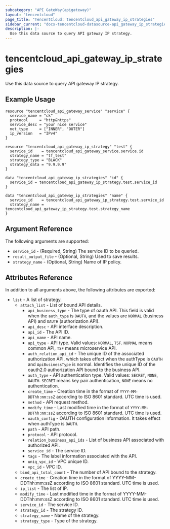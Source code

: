 ```yaml
---
subcategory: "API GateWay(apigateway)"
layout: "tencentcloud"
page_title: "TencentCloud: tencentcloud_api_gateway_ip_strategies"
sidebar_current: "docs-tencentcloud-datasource-api_gateway_ip_strategies"
description: |-
  Use this data source to query API gateway IP strategy.
---
```


# tencentcloud_api_gateway_ip_strategies

Use this data source to query API gateway IP strategy.

## Example Usage

```hcl
resource "tencentcloud_api_gateway_service" "service" {
  service_name = "ck"
  protocol     = "http&https"
  service_desc = "your nice service"
  net_type     = ["INNER", "OUTER"]
  ip_version   = "IPv4"
}

resource "tencentcloud_api_gateway_ip_strategy" "test" {
  service_id    = tencentcloud_api_gateway_service.service.id
  strategy_name = "tf_test"
  strategy_type = "BLACK"
  strategy_data = "9.9.9.9"
}

data "tencentcloud_api_gateway_ip_strategies" "id" {
  service_id = tencentcloud_api_gateway_ip_strategy.test.service_id
}

data "tencentcloud_api_gateway_ip_strategies" "name" {
  service_id    = tencentcloud_api_gateway_ip_strategy.test.service_id
  strategy_name = tencentcloud_api_gateway_ip_strategy.test.strategy_name
}
```

## Argument Reference

The following arguments are supported:

* `service_id` - (Required, String) The service ID to be queried.
* `result_output_file` - (Optional, String) Used to save results.
* `strategy_name` - (Optional, String) Name of IP policy.

## Attributes Reference

In addition to all arguments above, the following attributes are exported:

* `list` - A list of strategy.
  * `attach_list` - List of bound API details.
    * `api_business_type` - The type of oauth API. This field is valid when the `auth_type` is `OAUTH`, and the values are `NORMAL` (business API) and `OAUTH` (authorization API).
    * `api_desc` - API interface description.
    * `api_id` - The API ID.
    * `api_name` - API name.
    * `api_type` - API type. Valid values: `NORMAL`, `TSF`. `NORMAL` means common API, `TSF` means microservice API.
    * `auth_relation_api_id` - The unique ID of the associated authorization API, which takes effect when the authType is `OAUTH` and `ApiBusinessType` is normal. Identifies the unique ID of the oauth2.0 authorization API bound to the business API.
    * `auth_type` - API authentication type. Valid values: `SECRET`, `NONE`, `OAUTH`. `SECRET` means key pair authentication, `NONE` means no authentication.
    * `create_time` - Creation time in the format of `YYYY-MM-DDThh:mm:ssZ` according to ISO 8601 standard. UTC time is used.
    * `method` - API request method.
    * `modify_time` - Last modified time in the format of `YYYY-MM-DDThh:mm:ssZ` according to ISO 8601 standard. UTC time is used.
    * `oauth_config` - OAUTH configuration information. It takes effect when authType is `OAUTH`.
    * `path` - API path.
    * `protocol` - API protocol.
    * `relation_business_api_ids` - List of business API associated with authorized API.
    * `service_id` - The service ID.
    * `tags` - The label information associated with the API.
    * `uniq_vpc_id` - VPC unique ID.
    * `vpc_id` - VPC ID.
  * `bind_api_total_count` - The number of API bound to the strategy.
  * `create_time` - Creation time in the format of YYYY-MM-DDThh:mm:ssZ according to ISO 8601 standard. UTC time is used.
  * `ip_list` - The list of IP.
  * `modify_time` - Last modified time in the format of YYYY-MM-DDThh:mm:ssZ according to ISO 8601 standard. UTC time is used.
  * `service_id` - The service ID.
  * `strategy_id` - The strategy ID.
  * `strategy_name` - Name of the strategy.
  * `strategy_type` - Type of the strategy.



